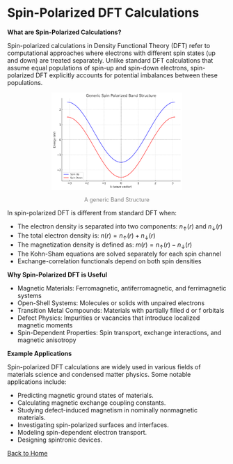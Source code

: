 # Spin-Polarized DFT Calculations

**What are Spin-Polarized Calculations?**

Spin-polarized calculations in Density Functional Theory (DFT) refer to computational approaches where electrons with different spin states (up and down) are treated separately. Unlike standard DFT calculations that assume equal populations of spin-up and spin-down electrons, spin-polarized DFT explicitly accounts for potential imbalances between these populations.

<div style="text-align: center;">
<img src="./spin-polarize band structure.png" alt="SPBandStruct" style="width: 300px; height: auto;">
</div>
<div style="text-align: center; font-size: 0.9em; color: gray;">
<p>A generic Band Structure</p>
</div>

In spin-polarized DFT is different from standard DFT when:

* The electron density is separated into two components: $n_↑(r)$ and $n_↓(r)$
* The total electron density is: $n(r) = n_↑(r) + n_↓(r)$
* The magnetization density is defined as: $m(r) = n_↑(r) - n_↓(r)$
* The Kohn-Sham equations are solved separately for each spin channel
* Exchange-correlation functionals depend on both spin densities

**Why Spin-Polarized DFT is Useful**


* Magnetic Materials: Ferromagnetic, antiferromagnetic, and ferrimagnetic systems
* Open-Shell Systems: Molecules or solids with unpaired electrons
* Transition Metal Compounds: Materials with partially filled d or f orbitals
* Defect Physics: Impurities or vacancies that introduce localized magnetic moments
* Spin-Dependent Properties: Spin transport, exchange interactions, and magnetic anisotropy

**Example Applications**

Spin-polarized DFT calculations are widely used in various fields of materials science and condensed matter physics. Some notable applications include:

- Predicting magnetic ground states of materials.
- Calculating magnetic exchange coupling constants.
- Studying defect-induced magnetism in nominally nonmagnetic materials.
- Investigating spin-polarized surfaces and interfaces.
- Modeling spin-dependent electron transport.
- Designing spintronic devices.


[Back to Home](index.md)

